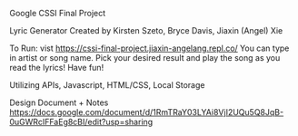 Google CSSI Final Project

Lyric Generator
Created by Kirsten Szeto, Bryce Davis, Jiaxin (Angel) Xie

To Run: vist https://cssi-final-project.jiaxin-angelang.repl.co/
You can type in artist or song name. Pick your desired result and play the song as you read the lyrics! Have fun!

Utilizing APIs, Javascript, HTML/CSS, Local Storage

Design Document + Notes
https://docs.google.com/document/d/1RmTRaY03LYAi8VjI2UQu5Q8JqB-0uGWRcIFFaEg8cBI/edit?usp=sharing